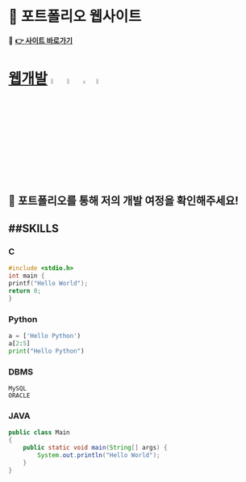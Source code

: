 # 🎨 포트폴리오 웹사이트
🔗 **[👉 사이트 바로가기](https://guensoo.github.io)**

# [웹개발](https://github.com/guensoo) <image src="image/java_icon.jpeg" width="5%" height="5%">  <image src="image/html_icon.ico" width="5%" height="5%">  <image src="image/css_icon.png" width="4%" height="4%"> <image src="image/js_icon.png" width="5%" height="5%">

👀 포트폴리오를 통해 저의 개발 여정을 확인해주세요!
---
##SKILLS
---
### C
```C
#include <stdio.h>
int main {
printf("Hello World");
return 0;
}
```

### Python
```Python
a = ['Hello Python')
a[2:5]
print("Hello Python")
```

### DBMS
```DBMS
MySQL
ORACLE
```



### JAVA
```JAVA
public class Main
{
	public static void main(String[] args) {
		System.out.println("Hello World");
	}
}
```
